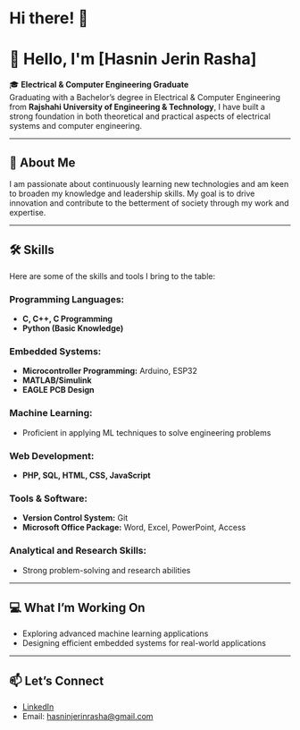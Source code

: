 # Hi there! 👋 

# 👋 Hello, I'm [Hasnin Jerin Rasha]  

🎓 **Electrical & Computer Engineering Graduate**  
Graduating with a Bachelor’s degree in Electrical & Computer Engineering from **Rajshahi University of Engineering & Technology**, I have built a strong foundation in both theoretical and practical aspects of electrical systems and computer engineering. 

---

## 🌟 About Me  
I am passionate about continuously learning new technologies and am keen to broaden my knowledge and leadership skills. My goal is to drive innovation and contribute to the betterment of society through my work and expertise.  

---

## 🛠️ Skills  
Here are some of the skills and tools I bring to the table:  

### Programming Languages:  
- **C, C++, C Programming**  
- **Python (Basic Knowledge)**  

### Embedded Systems:  
- **Microcontroller Programming:** Arduino, ESP32  
- **MATLAB/Simulink**  
- **EAGLE PCB Design**  

### Machine Learning:  
- Proficient in applying ML techniques to solve engineering problems  

### Web Development:  
- **PHP, SQL, HTML, CSS, JavaScript**  

### Tools & Software:  
- **Version Control System:** Git  
- **Microsoft Office Package:** Word, Excel, PowerPoint, Access  

### Analytical and Research Skills:  
- Strong problem-solving and research abilities  

---

## 💻 What I’m Working On  
- Exploring advanced machine learning applications  
- Designing efficient embedded systems for real-world applications  

---

## 📫 Let’s Connect  
- [LinkedIn](https://linkedin.com/in/hasnin-jerin-rasha-073159261)  
- Email: hasninjerinrasha@gmail.com 


